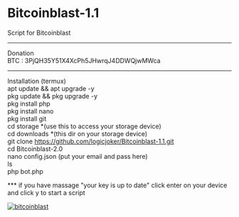 # Bitcoinblast-1.1
Script for Bitcoinblast
*****
Donation<br>
BTC : 3PjQH35Y51X4XcPh5JHwrqJ4DDWQjwMWca <br>
*****
Installation (termux)<br>
apt update && apt upgrade -y<br>
pkg update && pkg upgrade -y<br>
pkg install php<br>
pkg install nano<br>
pkg install git<br>
cd storage *(use this to access your storage device) <br>
cd downloads *(this dir on your storage device)  <br>
git clone https://github.com/logicjoker/Bitcoinblast-1.1.git<br>
cd Bitcoinblast-2.0<br>
nano config.json (put your email and pass here)<br>
ls<br>
php bot.php <br>

*** if you have massage "your key is up to date" click enter on your device and click y to start a script

<a href="https://ibb.co/7yhMC7d"><img src="https://i.ibb.co/C0LC8x3/bitcoinblast.jpg" alt="bitcoinblast" border="0"></a>
